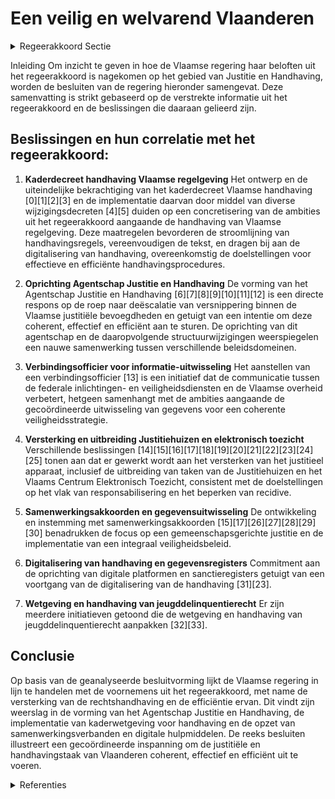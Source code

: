 # Een veilig en welvarend Vlaanderen

<details>
        <summary>Regeerakkoord Sectie </summary>
        <p>3.1.1 Een veilig en welvarend Vlaanderen De rode draad doorheen dit regeerakkoord is dat Vlaanderen een deelstaat is met rechten én plichten. We dragen de rechtsstaat hoog in het vaandel. De regels ervan garanderen de vrijheid van elk van ons. Door de regels te handhaven beschermt de overheid al haar burgers. Wij verwachten dan ook dat iedereen zich aan de regels houdt. Als dit niet gebeurt, moet de overheid tussenkomen. Een onderscheidend kenmerk van een overheid die veel belang hecht aan goed bestuur , is een overheid die van slagkrachtig optreden een kerntaak maakt. Dit vertaalt zich in enerzijds duidelijke wetgeving die toepasbaar en afdwingbaar is en anderzijds in een effectieve en efficiënte handhaving. Bij inbreuken op Vlaamse regelgeving moeten bestuurlijke handhaving en strafrechtelijk beleid dan ook veel meer dan vandaag aanvullend aan elkaar worden ingezet, zodat iedere inbreuk een aangepaste reactie krijgt. Vlaanderen heeft tal van bevoegdheden inzake justitie, handhaving en bestuursrechtspraak. We bundelen deze bevoegdheden en kiezen ervoor deze coherent, effectief en efficiënt te gebruiken. We werken binnen de Vlaamse bevoegdheden mee aan een gemeenschapsgerichte justitie die vertrekt van een snelle, kordate en consequente opvolging van diegenen die de regels overtreden. We focussen daarbij op responsabilisering en het beperken van recidive. We doen dat door een nauwere opvolging en door het aanbieden van aangepaste mogelijkheden tot re-integratie. De Vlaamse minister bevoegd voor Justitie en Handhaving waakt over de samenhang van de Vlaamse justitiële bevoegdheden met de bestuur-lijke handhaving. Hij heeft bijgevolg de coördine-rende rol m.b.t. de stroomlijning van de bestuurlijke handhavingsprocedures en het handhavingsbeleid. Ook de Vlaamse bestuursrechtscolleges, die administratief ressorteren onder de Dienst voor de Bestuursrechtcolleges (DBRC), vormen een belangrijke hoeksteen van onze Vlaamse rechts-staat. De Vlaamse minister bevoegd voor Justitie en Handhaving zorgt ervoor dat de organisatie van en de procedures voor deze bestuursrechts-colleges verder worden geprofessionaliseerd. De Vlaamse bevoegdheden inzake Justitie en Handhaving zitten vandaag versnipperd. Dit bemoeilijkt de geïntegreerde aanpak van mis -drijven en inbreuken. We maken een einde aan deze versnippering. Het justitiebeleid wordt een aparte Vlaamse bevoegdheid met minstens de volgende aspecten: het jeugddelinquentierecht, de coördinatie van hulp- en dienstverlening aan gedetineerden en geïnterneerden, de justitiehuizen, en het Vlaams Centrum Elektronisch Toezicht (VCET), de juridische eerstelijnsbijstand, de opvolging en rapportering van mensen-rechtenverdragen, het positief injunctierecht, de coördinatie van het strafrechtelijk en veiligheidsbeleid binnen de Vlaamse bevoegdheden, de coördinatie van de Vlaamse bijdrage aan de (totstandkoming van de) nieuwe Kadernota Integrale Veiligheid en de opvolging ervan, alsook de eventuele bijdrage aan federale actieplannen en de opvolging daarvan, de bestuurlijke bestrijding van georgani-seerde en ondermijnende criminaliteit, de implementatie van het Kaderdecreet Bestuurlijke Handhaving en een stroomlij-ning van de handhaving, de ondersteuning van lokale besturen bij de handhaving van Vlaamse decreten, de gecoördineerde uitwisseling van gege-vens met federale inlichtingen- en veilig-heidsdiensten, het optimaliseren van de Dienst Vlaamse Bestuursrechtscolleges, en het verbeteren van de Vlaamse bestuurs-rechtspraakregels. Hiermee brengen we onder meer de bevoegdheden die door de zesde staatshervorming overgedragen werden, samen. Om de Vlaamse bevoegdheden inzake justitie en handhaving coherent aan te sturen is een nauwe samen werking met de verschillende betrokken vak ministers noodzakelijk. </p>
        </details> 

Inleiding
Om inzicht te geven in hoe de Vlaamse regering haar beloften uit het regeerakkoord is nagekomen op het gebied van Justitie en Handhaving, worden de besluiten van de regering hieronder samengevat. Deze samenvatting is strikt gebaseerd op de verstrekte informatie uit het regeerakkoord en de beslissingen die daaraan gelieerd zijn.

## Beslissingen en hun correlatie met het regeerakkoord:

1. **Kaderdecreet handhaving Vlaamse regelgeving**
   Het ontwerp en de uiteindelijke bekrachtiging van het kaderdecreet Vlaamse handhaving \[0\]\[1\]\[2\]\[3\] en de implementatie daarvan door middel van diverse wijzigingsdecreten \[4\]\[5\] duiden op een concretisering van de ambities uit het regeerakkoord aangaande de handhaving van Vlaamse regelgeving. Deze maatregelen bevorderen de stroomlijning van handhavingsregels, vereenvoudigen de tekst, en dragen bij aan de digitalisering van handhaving, overeenkomstig de doelstellingen voor effectieve en efficiënte handhavingsprocedures.

2. **Oprichting Agentschap Justitie en Handhaving**
   De vorming van het Agentschap Justitie en Handhaving \[6\]\[7\]\[8\]\[9\]\[10\]\[11\]\[12\] is een directe respons op de roep naar deëscalatie van versnippering binnen de Vlaamse justitiële bevoegdheden en getuigt van een intentie om deze coherent, effectief en efficiënt aan te sturen. De oprichting van dit agentschap en de daaropvolgende structuurwijzigingen weerspiegelen een nauwe samenwerking tussen verschillende beleidsdomeinen.

3. **Verbindingsofficier voor informatie-uitwisseling**
   Het aanstellen van een verbindingsofficier \[13\] is een initiatief dat de communicatie tussen de federale inlichtingen- en veiligheidsdiensten en de Vlaamse overheid verbetert, hetgeen samenhangt met de ambities aangaande de gecoördineerde uitwisseling van gegevens voor een coherente veiligheidsstrategie.

4. **Versterking en uitbreiding Justitiehuizen en elektronisch toezicht**
   Verschillende beslissingen \[14\]\[15\]\[16\]\[17\]\[18\]\[19\]\[20\]\[21\]\[22\]\[23\]\[24\]\[25\] tonen aan dat er gewerkt wordt aan het versterken van het justitieel apparaat, inclusief de uitbreiding van taken van de Justitiehuizen en het Vlaams Centrum Elektronisch Toezicht, consistent met de doelstellingen op het vlak van responsabilisering en het beperken van recidive.

5. **Samenwerkingsakkoorden en gegevensuitwisseling**
   De ontwikkeling en instemming met samenwerkingsakkoorden \[15\]\[17\]\[26\]\[27\]\[28\]\[29\]\[30\] benadrukken de focus op een gemeenschapsgerichte justitie en de implementatie van een integraal veiligheidsbeleid.

6. **Digitalisering van handhaving en gegevensregisters**
   Commitment aan de oprichting van digitale platformen en sanctieregisters getuigt van een voortgang van de digitalisering van de handhaving \[31\]\[23\].

7. **Wetgeving en handhaving van jeugddelinquentierecht**
   Er zijn meerdere initiatieven getoond die de wetgeving en handhaving van jeugddelinquentierecht aanpakken \[32\]\[33\].

## Conclusie
Op basis van de geanalyseerde besluitvorming lijkt de Vlaamse regering in lijn te handelen met de voornemens uit het regeerakkoord, met name de versterking van de rechtshandhaving en de efficiëntie ervan. Dit vindt zijn weerslag in de vorming van het Agentschap Justitie en Handhaving, de implementatie van kaderwetgeving voor handhaving en de opzet van samenwerkingsverbanden en digitale hulpmiddelen. De reeks besluiten illustreert een gecoördineerde inspanning om de justitiële en handhavingstaak van Vlaanderen coherent, effectief en efficiënt uit te voeren.

<details>
        <summary> Referenties</summary>
        **[\[0\]](https://beslissingenvlaamseregering.vlaanderen.be/?search=Kaderdecreet%20handhaving%20Vlaamse%20regelgeving&dateOption=select&startDate=2023-05-26T08%3A00%3A00Z&endDate=2023-05-26T08%3A00%3A00Z)** : **(2023-05-26)** Kaderdecreet handhaving Vlaamse regelgeving 

**[\[1\]](https://beslissingenvlaamseregering.vlaanderen.be/?search=Kaderdecreet%20handhaving%20Vlaamse%20regelgeving&dateOption=select&startDate=2022-07-15T08%3A00%3A00Z&endDate=2022-07-15T08%3A00%3A00Z)** : **(2022-07-15)** Kaderdecreet handhaving Vlaamse regelgeving 

**[\[2\]](https://beslissingenvlaamseregering.vlaanderen.be/?search=Kaderdecreet%20handhaving%20Vlaamse%20regelgeving&dateOption=select&startDate=2022-11-25T11%3A00%3A00Z&endDate=2022-11-25T11%3A00%3A00Z)** : **(2022-11-25)** Kaderdecreet handhaving Vlaamse regelgeving 

**[\[3\]](https://beslissingenvlaamseregering.vlaanderen.be/?search=Kaderdecreet%20handhaving%20Vlaamse%20regelgeving&dateOption=select&startDate=2023-07-14T08%3A00%3A00Z&endDate=2023-07-14T08%3A00%3A00Z)** : **(2023-07-14)** Kaderdecreet handhaving Vlaamse regelgeving 

**[\[4\]](https://beslissingenvlaamseregering.vlaanderen.be/?search=Implementatie%20Kaderdecreet%20Vlaamse%20Handhaving%3A%20wijziging%20diverse%20decreten&dateOption=select&startDate=2023-05-26T08%3A00%3A00Z&endDate=2023-05-26T08%3A00%3A00Z)** : **(2023-05-26)** Implementatie Kaderdecreet Vlaamse Handhaving: wijziging diverse decreten 

**[\[5\]](https://beslissingenvlaamseregering.vlaanderen.be/?search=Implementatie%20Kaderdecreet%20Vlaamse%20Handhaving%3A%20wijziging%20diverse%20decreten&dateOption=select&startDate=2023-03-17T09%3A00%3A00Z&endDate=2023-03-17T09%3A00%3A00Z)** : **(2023-03-17)** Implementatie Kaderdecreet Vlaamse Handhaving: wijziging diverse decreten 

**[\[6\]](https://beslissingenvlaamseregering.vlaanderen.be/?search=Oprichting%20Agentschap%20Justitie%20en%20Handhaving&dateOption=select&startDate=2021-07-16T06%3A00%3A00Z&endDate=2021-07-16T06%3A00%3A00Z)** : **(2021-07-16)** Oprichting Agentschap Justitie en Handhaving 

**[\[7\]](https://beslissingenvlaamseregering.vlaanderen.be/?search=Oprichting%20Agentschap%20Justitie%20en%20Handhaving&dateOption=select&startDate=2021-09-03T10%3A00%3A00Z&endDate=2021-09-03T10%3A00%3A00Z)** : **(2021-09-03)** Oprichting Agentschap Justitie en Handhaving 

**[\[8\]](https://beslissingenvlaamseregering.vlaanderen.be/?search=Oprichting%20Agentschap%20Justitie%20en%20Handhaving%3A%20wijzigingsdecreet&dateOption=select&startDate=2022-01-14T09%3A00%3A00Z&endDate=2022-01-14T09%3A00%3A00Z)** : **(2022-01-14)** Oprichting Agentschap Justitie en Handhaving: wijzigingsdecreet 

**[\[9\]](https://beslissingenvlaamseregering.vlaanderen.be/?search=Oprichting%20Agentschap%20Justitie%20en%20Handhaving%3A%20wijzigingsbesluiten&dateOption=select&startDate=2021-11-19T09%3A00%3A00Z&endDate=2021-11-19T09%3A00%3A00Z)** : **(2021-11-19)** Oprichting Agentschap Justitie en Handhaving: wijzigingsbesluiten 

**[\[10\]](https://beslissingenvlaamseregering.vlaanderen.be/?search=Optimalisering%20werkprocessen%20Vlaams%20Centrum%20Elektronisch%20Toezicht%20en%20justitiehuizen%3A%20wijzigingsdecreet&dateOption=select&startDate=2023-12-22T09%3A00%3A00Z&endDate=2023-12-22T09%3A00%3A00Z)** : **(2023-12-22)** Optimalisering werkprocessen Vlaams Centrum Elektronisch Toezicht en justitiehuizen: wijzigingsdecreet 

**[\[11\]](https://beslissingenvlaamseregering.vlaanderen.be/?search=Handhaving%20scheepvaartregelgeving%3A%20standpuntbepaling&dateOption=select&startDate=2020-07-03T08%3A00%3A00Z&endDate=2020-07-03T08%3A00%3A00Z)** : **(2020-07-03)** Handhaving scheepvaartregelgeving: standpuntbepaling 

**[\[12\]](https://beslissingenvlaamseregering.vlaanderen.be/?search=Oprichting%20Agentschap%20Justitie%20en%20Handhaving%3A%20wijzigingsbesluiten&dateOption=select&startDate=2022-03-11T09%3A00%3A00Z&endDate=2022-03-11T09%3A00%3A00Z)** : **(2022-03-11)** Oprichting Agentschap Justitie en Handhaving: wijzigingsbesluiten 

**[\[13\]](https://beslissingenvlaamseregering.vlaanderen.be/?search=Aanstellen%20van%20een%20verbindingsofficier%20met%20veiligheidsmachtiging&dateOption=select&startDate=2020-02-21T09%3A00%3A00Z&endDate=2020-02-21T09%3A00%3A00Z)** : **(2020-02-21)** Aanstellen van een verbindingsofficier met veiligheidsmachtiging 

**[\[14\]](https://beslissingenvlaamseregering.vlaanderen.be/?search=Personeelsplan%20Agentschap%20Justitie%20en%20Handhaving&dateOption=select&startDate=2023-12-22T09%3A00%3A00Z&endDate=2023-12-22T09%3A00%3A00Z)** : **(2023-12-22)** Personeelsplan Agentschap Justitie en Handhaving 

**[\[15\]](https://beslissingenvlaamseregering.vlaanderen.be/?search=Samenwerkingsakkoord%20hulp-%20en%20dienstverlening%20aan%20gedetineerden&dateOption=select&startDate=2023-07-14T08%3A00%3A00Z&endDate=2023-07-14T08%3A00%3A00Z)** : **(2023-07-14)** Samenwerkingsakkoord hulp- en dienstverlening aan gedetineerden 

**[\[16\]](https://beslissingenvlaamseregering.vlaanderen.be/?search=Uitvoering%20bepalingen%20decreet%20justitiehuizen%20en%20juridische%20eerstelijnsbijstand&dateOption=select&startDate=2022-03-18T09%3A00%3A00Z&endDate=2022-03-18T09%3A00%3A00Z)** : **(2022-03-18)** Uitvoering bepalingen decreet justitiehuizen en juridische eerstelijnsbijstand 

**[\[17\]](https://beslissingenvlaamseregering.vlaanderen.be/?search=Samenwerkingsakkoord%20uitwisseling%20gegevens%20tussen%20Openbaar%20Ministerie%20en%20een%20Vlaamse%20bestuurlijke%20beboetingsinstantie&dateOption=select&startDate=2023-03-17T09%3A00%3A00Z&endDate=2023-03-17T09%3A00%3A00Z)** : **(2023-03-17)** Samenwerkingsakkoord uitwisseling gegevens tussen Openbaar Ministerie en een Vlaamse bestuurlijke beboetingsinstantie 

**[\[18\]](https://beslissingenvlaamseregering.vlaanderen.be/?search=Personeelsplan%20van%20het%20Departement%20Welzijn%2C%20Volksgezondheid%20en%20Gezin%20%E2%80%93%20luik%20justitie&dateOption=select&startDate=2020-07-10T08%3A00%3A00Z&endDate=2020-07-10T08%3A00%3A00Z)** : **(2020-07-10)** Personeelsplan van het Departement Welzijn, Volksgezondheid en Gezin – luik justitie 

**[\[19\]](https://beslissingenvlaamseregering.vlaanderen.be/?search=Personeelsplan%20voor%20het%20Agentschap%20Justitie%20en%20Handhaving&dateOption=select&startDate=2022-01-28T09%3A00%3A00Z&endDate=2022-01-28T09%3A00%3A00Z)** : **(2022-01-28)** Personeelsplan voor het Agentschap Justitie en Handhaving 

**[\[20\]](https://beslissingenvlaamseregering.vlaanderen.be/?search=Vlaams%20strategisch%20plan%20hulp-%20en%20dienstverlening%20aan%20gedetineerden%20en%20ge%C3%AFnterneerden%202020-2025&dateOption=select&startDate=2020-11-13T09%3A00%3A00Z&endDate=2020-11-13T09%3A00%3A00Z)** : **(2020-11-13)** Vlaams strategisch plan hulp- en dienstverlening aan gedetineerden en geïnterneerden 2020-2025 

**[\[21\]](https://beslissingenvlaamseregering.vlaanderen.be/?search=Personeelsoverdracht%20Departement%20Welzijn%2C%20Volksgezondheid%20en%20Gezin%20en%20van%20het%20Agentschap%20Onroerend%20Erfgoed%20aan%20het%20Agentschap%20Justitie%20en%20Handhaving&dateOption=select&startDate=2021-12-17T09%3A00%3A00Z&endDate=2021-12-17T09%3A00%3A00Z)** : **(2021-12-17)** Personeelsoverdracht Departement Welzijn, Volksgezondheid en Gezin en van het Agentschap Onroerend Erfgoed aan het Agentschap Justitie en Handhaving 

**[\[22\]](https://beslissingenvlaamseregering.vlaanderen.be/?search=Juridische%20eerstelijnsbijstand%3A%20praktische%20uitwerking&dateOption=select&startDate=2021-09-03T10%3A00%3A00Z&endDate=2021-09-03T10%3A00%3A00Z)** : **(2021-09-03)** Juridische eerstelijnsbijstand: praktische uitwerking 

**[\[23\]](https://beslissingenvlaamseregering.vlaanderen.be/?search=Aansluitingen%20Handhavingsplatform&dateOption=select&startDate=2023-07-14T08%3A00%3A00Z&endDate=2023-07-14T08%3A00%3A00Z)** : **(2023-07-14)** Aansluitingen Handhavingsplatform 

**[\[24\]](https://beslissingenvlaamseregering.vlaanderen.be/?search=Regiovorming%20met%20intergemeentelijke%20en%20bovenlokale%20samenwerking&dateOption=select&startDate=2020-10-09T08%3A00%3A00Z&endDate=2020-10-09T08%3A00%3A00Z)** : **(2020-10-09)** Regiovorming met intergemeentelijke en bovenlokale samenwerking 

**[\[25\]](https://beslissingenvlaamseregering.vlaanderen.be/?search=Goedkeuring%20functiebeschrijving%20en%20aanvraag%20tot%20weging%20functie%20administrateur-generaal%20bij%20het%20Agentschap%20Justitie%20en%20Handhaving&dateOption=select&startDate=2021-07-16T06%3A00%3A00Z&endDate=2021-07-16T06%3A00%3A00Z)** : **(2021-07-16)** Goedkeuring functiebeschrijving en aanvraag tot weging functie administrateur-generaal bij het Agentschap Justitie en Handhaving 

**[\[26\]](https://beslissingenvlaamseregering.vlaanderen.be/?search=Voorontwerp%20instemmingsdecreet%20samenwerkingsakkoord%20slachtofferzorg&dateOption=select&startDate=2023-07-07T09%3A00%3A00Z&endDate=2023-07-07T09%3A00%3A00Z)** : **(2023-07-07)** Voorontwerp instemmingsdecreet samenwerkingsakkoord slachtofferzorg 

**[\[27\]](https://beslissingenvlaamseregering.vlaanderen.be/?search=Samenwerkingsakkoord%20hulp-%20en%20dienstverlening%20aan%20gedetineerden%3A%20voorontwerp%20van%20instemmingsdecreet&dateOption=select&startDate=2023-03-24T09%3A00%3A00Z&endDate=2023-03-24T09%3A00%3A00Z)** : **(2023-03-24)** Samenwerkingsakkoord hulp- en dienstverlening aan gedetineerden: voorontwerp van instemmingsdecreet 

**[\[28\]](https://beslissingenvlaamseregering.vlaanderen.be/?search=Instemmingsdecreet%20samenwerkingsakkoord%20slachtofferzorg&dateOption=select&startDate=2023-03-17T09%3A00%3A00Z&endDate=2023-03-17T09%3A00%3A00Z)** : **(2023-03-17)** Instemmingsdecreet samenwerkingsakkoord slachtofferzorg 

**[\[29\]](https://beslissingenvlaamseregering.vlaanderen.be/?search=Samenwerkingsakkoord%20hulp-%20en%20dienstverlening%20aan%20gedetineerden%3A%20voorontwerp%20van%20instemmingsdecreet&dateOption=select&startDate=2022-03-18T09%3A00%3A00Z&endDate=2022-03-18T09%3A00%3A00Z)** : **(2022-03-18)** Samenwerkingsakkoord hulp- en dienstverlening aan gedetineerden: voorontwerp van instemmingsdecreet 

**[\[30\]](https://beslissingenvlaamseregering.vlaanderen.be/?search=Nota%20aan%20het%20Overlegcomit%C3%A9%3A%20%27De%20goedkeuring%20van%20het%20samenwerkingsakkoord%20tussen%20de%20Federale%20Staat%2C%20de%20Vlaamse%20Gemeenschap%20en%20het%20Vlaamse%20Gewest%20over%20de%20hulp-%20en%20dienstverlening%20aan%20gedetineerden%27&dateOption=select&startDate=2023-07-14T08%3A00%3A00Z&endDate=2023-07-14T08%3A00%3A00Z)** : **(2023-07-14)** Nota aan het Overlegcomité: 'De goedkeuring van het samenwerkingsakkoord tussen de Federale Staat, de Vlaamse Gemeenschap en het Vlaamse Gewest over de hulp- en dienstverlening aan gedetineerden' 

**[\[31\]](https://beslissingenvlaamseregering.vlaanderen.be/?search=Plan%20Vlaamse%20Veerkracht%3A%20Vlaams%20bestuurlijk%20sanctieregister&dateOption=select&startDate=2021-06-18T08%3A00%3A00Z&endDate=2021-06-18T08%3A00%3A00Z)** : **(2021-06-18)** Plan Vlaamse Veerkracht: Vlaams bestuurlijk sanctieregister 

**[\[32\]](https://beslissingenvlaamseregering.vlaanderen.be/?search=Voorontwerp%20van%20decreet%20over%20het%20jeugd-%20en%20kinderrechtenbeleid%20en%20de%20ondersteuning%20van%20het%20jeugdwerk&dateOption=select&startDate=2023-01-27T09%3A00%3A00Z&endDate=2023-01-27T09%3A00%3A00Z)** : **(2023-01-27)** Voorontwerp van decreet over het jeugd- en kinderrechtenbeleid en de ondersteuning van het jeugdwerk 

**[\[33\]](https://beslissingenvlaamseregering.vlaanderen.be/?search=Plan%20Vlaamse%20Veerkracht%3A%20verlenging%20termijn%20subsidiebesluiten%20relanceprojecten%20justitie%20in%20kader%20van%20uitvoering%20werkstraffen&dateOption=select&startDate=2022-12-16T09%3A00%3A00Z&endDate=2022-12-16T09%3A00%3A00Z)** : **(2022-12-16)** Plan Vlaamse Veerkracht: verlenging termijn subsidiebesluiten relanceprojecten justitie in kader van uitvoering werkstraffen 
        </details> 


